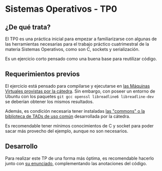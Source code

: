 # Sistemas Operativos - TP0

## ¿De qué trata?
El TP0 es una práctica inicial para empezar a familiarizarse con algunas de las herramientas necesarias para el trabajo práctico cuatrimestral de la materia Sistemas Operativos, como son C, sockets y serialización.

Es un ejercicio corto pensado como una buena base para reutilizar código. 

## Requerimientos previos
El ejercicio está pensado para compilarse y ejecutarse en [las Máquinas Virtuales provistas por la cátedra](https://www.utnso.com/recursos/maquinas-virtuales). Sin embargo, con poseer un entorno de Ubuntu con los paquetes `git gcc openssl libreadline6 libreadline-dev` se deberían obtener los mismos resultados.

Además, es condición necesaria tener instaladas [las "commons" o la biblioteca de TADs de uso común](https://github.com/sisoputnfrba/so-commons-library) desarrollada por la cátedra.

Es recomendable tener mínimos conocimientos de C y socket para poder sacar más provecho del ejemplo, aunque no son necesarios.

## Desarrollo

Para realizar este TP de una forma más óptima, es recomendable hacerlo junto con [su enunciado](https://docs.google.com/document/d/1azSR9T_LosaMeLk_WT5HgN71-2QVum-rtEgXOTQLZt8), complementando las anotaciones del código.
